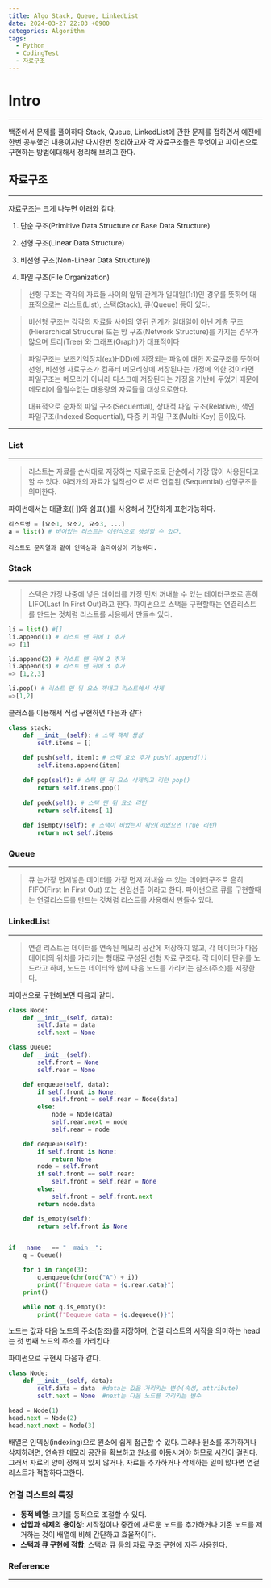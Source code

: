 ```yaml
---
title: Algo Stack, Queue, LinkedList
date: 2024-03-27 22:03 +0900
categories: Algorithm
tags:
  - Python
  - CodingTest
  - 자료구조
---
```

# Intro
---
백준에서 문제를 풀이하다 Stack, Queue, LinkedList에 관한 문제를 접하면서 예전에 한번 공부했던 내용이지만 다시한번 정리하고자 각 자료구조들은 무엇이고 파이썬으로 구현하는 방법에대해서 정리해 보려고 한다.

## 자료구조 
---
자료구조는 크게 나누면 아래와 같다.

1. 단순 구조(Primitive Data Structure or Base Data Structure)

2. 선형 구조(Linear Data Structure)
3. 비선형 구조(Non-Linear Data Structure))
4. 파일 구조(File Organization)

>선형 구조는 각각의 자료들 사이의 앞뒤 관계가 일대일(1:1)인 경우를 뜻하며 대표적으로는 리스트(List), 스택(Stack), 큐(Queue) 등이 있다.

>비선형 구조는 각각의 자료들 사이의 앞뒤 관계가 일대일이 아닌 계층 구조(Hierarchical Strucure) 또는 망 구조(Network Structure)를 가지는 경우가 많으며 트리(Tree) 와 그래프(Graph)가 대표적이다

>파일구조는 보조기억장치(ex)HDD)에 저장되는 파일에 대한 자료구조를 뜻하며 선형, 비선형 자료구조가 컴퓨터 메모리상에 저장된다는 가정에 의한 것이라면 파일구조는 메모리가 아니라 디스크에 저장된다는 가정을 기반에 두었기 때문에 메모리에 올릴수없는 대용량의 자료들을 대상으로한다. 
>
>대표적으로 순차적 파일 구조(Sequential), 상대적 파일 구조(Relative), 색인 파일구조(Indexed Sequential), 다중 키 파일 구조(Multi-Key) 등이있다.


---

### List
---

>리스트는 자료를 순서대로 저장하는 자료구조로 단순해서 가장 많이 사용된다고 할 수 있다.
여러개의 자료가 일직선으로 서로 연결된 (Sequential) 선형구조를 의미한다.

파이썬에서는 대괄호([ ])와 쉼표(,)를 사용해서 간단하게 표현가능하다.

```python
리스트명 = [요소1, 요소2, 요소3, ...]
a = list() # 비어있는 리스트는 이런식으로 생성할 수 있다.
```

	리스트도 문자열과 같이 인덱싱과 슬라이싱이 가능하다.
### Stack
---
>스택은 가장 나중에 넣은 데이터를 가장 먼저 꺼내쓸 수 있는 데이터구조로 흔히 LIFO(Last In First Out)라고 한다. 파이썬으로 스택을 구현할때는 연결리스트를 만드는 것처럼 리스트를 사용해서 만들수 있다.

```python
li = list() #[]
li.append(1) # 리스트 맨 뒤에 1 추가
=> [1]

li.append(2) # 리스트 맨 뒤에 2 추가
li.append(3) # 리스트 맨 뒤에 3 추가
=> [1,2,3]

li.pop() # 리스트 맨 뒤 요소 꺼내고 리스트에서 삭제
=>[1,2]
```

클래스를 이용해서 직접 구현하면 다음과 같다

```python
class stack: 
	def __init__(self): # 스택 객체 생성 
		self.items = [] 
	
	def push(self, item): # 스택 요소 추가 push(.append()) 
		self.items.append(item) 
	
	def pop(self): # 스택 맨 뒤 요소 삭제하고 리턴 pop() 
		return self.items.pop() 
	
	def peek(self): # 스택 맨 뒤 요소 리턴 
		return self.items[-1] 
	
	def isEmpty(self): # 스택이 비었는지 확인(비었으면 True 리턴) 
		return not self.items

```

### Queue
---
>큐 는가장 먼저넣은 데이터를 가장 먼저 꺼내쓸 수 있는 데이터구조로 흔히 FIFO(First In First Out) 또는 선입선출 이라고 한다. 파이썬으로 큐를 구현할때는 연결리스트를 만드는 것처럼 리스트를 사용해서 만들수 있다.

### LinkedList
---
>연결 리스트는 데이터를 연속된 메모리 공간에 저장하지 않고, 각 데이터가 다음 데이터의 위치를 가리키는 형태로 구성된 선형 자료 구조다. 각 데이터 단위를 노드라고 하며, 노드는 데이터와 함께 다음 노드를 가리키는 참조(주소)를 저장한다.

파이썬으로 구현해보면 다음과 같다.
```python
class Node:
    def __init__(self, data):
        self.data = data
        self.next = None

class Queue:
    def __init__(self):
        self.front = None
        self.rear = None

    def enqueue(self, data):
        if self.front is None:
            self.front = self.rear = Node(data)
        else:
            node = Node(data)
            self.rear.next = node
            self.rear = node

    def dequeue(self):
        if self.front is None:
            return None
        node = self.front
        if self.front == self.rear:
            self.front = self.rear = None
        else:
            self.front = self.front.next
        return node.data

    def is_empty(self):
        return self.front is None


if __name__ == "__main__":
    q = Queue()

    for i in range(3):
        q.enqueue(chr(ord("A") + i))
        print(f"Enqueue data = {q.rear.data}")
    print()

    while not q.is_empty():
        print(f"Dequeue data = {q.dequeue()}")


```

노드는 값과 다음 노드의 주소(참조)를 저장하며, 연결 리스트의 시작을 의미하는 head는 첫 번째 노드의 주소를 가리킨다. 

파이썬으로 구현시 다음과 같다.
```python
class Node:
    def __init__(self, data):
        self.data = data  #data는 값을 가리키는 변수(속성, attribute)
        self.next = None  #next는 다음 노드를 가리키는 변수

head = Node(1)
head.next = Node(2)
head.next.next = Node(3)
```

배열은 인덱싱(indexing)으로 원소에 쉽게 접근할 수 있다. 그러나 원소를 추가하거나 삭제하려면, 연속한 메모리 공간을 확보하고 원소를 이동시켜야 하므로 시간이 걸린다. 그래서 자료의 양이 정해져 있지 않거나, 자료를 추가하거나 삭제하는 일이 많다면 연결 리스트가 적합하다고한다.

### 연결 리스트의 특징

- **동적 배열**: 크기를 동적으로 조절할 수 있다.
- **삽입과 삭제의 용이성**: 시작점이나 중간에 새로운 노드를 추가하거나 기존 노드를 제거하는 것이 배열에 비해 간단하고 효율적이다.
- **스택과 큐 구현에 적합**: 스택과 큐 등의 자료 구조 구현에 자주 사용한다.

### Reference
---

